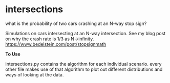 # intersections
what is the probability of two cars crashing at an N-way stop sign?

Simulations on cars intersecting at an N-way intersection. See my blog post on why the crash rate is 1/3 as N->infinity.
https://www.bedelstein.com/post/stopsignmath

**To Use**

intersections.py contains the algorithm for each individual scenario.
every other file makes use of that algorithm to plot out different distributions and ways of looking at the data.
